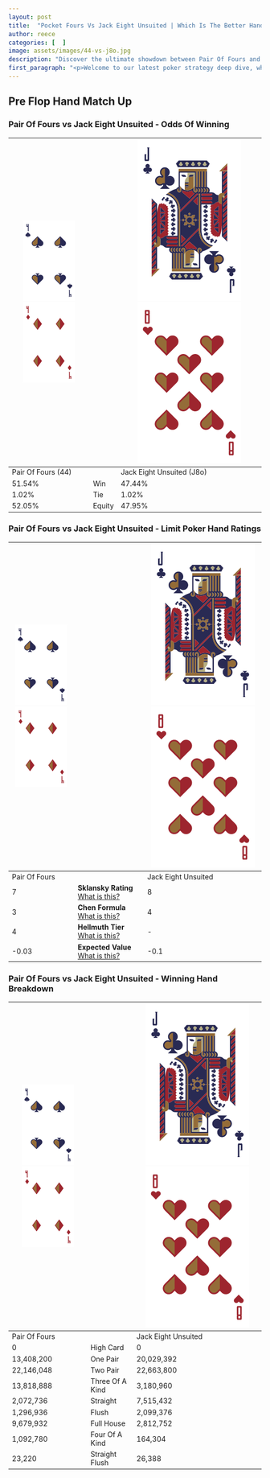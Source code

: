 ```yaml
---
layout: post
title:  "Pocket Fours Vs Jack Eight Unsuited | Which Is The Better Hand In Poker? A Complete Guide"
author: reece
categories: [  ]
image: assets/images/44-vs-j8o.jpg
description: "Discover the ultimate showdown between Pair Of Fours and Jack Eight Unsuited in poker! Uncover the odds, strategies, and scenarios where one hand triumphs over the other. Get ready to up your poker game with this thrilling analysis."
first_paragraph: "<p>Welcome to our latest poker strategy deep dive, where we're pitting two distinct hands against each other in a high-stakes showdown: Pair Of Fours vs Jack Eight Unsuited.</p><p>In the dynamic world of poker, every decision counts, and knowing which hand holds the upper hand is key to your success at the table.</p><p>In this article, we'll dissect these two hands, explore the scenarios where one dominates the other, and equip you with the knowledge to make strategic choices that can tip the odds in your favor.</p><p>Get ready to unravel the intriguing dynamics of these poker hands and elevate your game to new heights.</p>"
---
```




[comment]: # (sp0)

## Pre Flop Hand Match Up

<div class="table hand-ratings" markdown="1"> 



### Pair Of Fours vs Jack Eight Unsuited - Odds Of Winning


    
| ![image info](assets/images/hand1/4.png) ![image info](assets/images/hand1/4o.png) |  | ![image info](assets/images/hand2/J.png) ![image info](assets/images/hand2/8o.png) |
| -------- | -------- | -------- |
| Pair Of Fours (44) |  | Jack Eight Unsuited (J8o) |
| 51.54% | Win | 47.44% |
| 1.02% | Tie | 1.02% |
| 52.05% | Equity | 47.95% |




[comment]: # (sp1)



### Pair Of Fours vs Jack Eight Unsuited - Limit Poker Hand Ratings


    
| ![image info](assets/images/hand1/4.png) ![image info](assets/images/hand1/4o.png) |  | ![image info](assets/images/hand2/J.png) ![image info](assets/images/hand2/8o.png) |
| -------- | -------- | -------- |
| Pair Of Fours |  | Jack Eight Unsuited |
| 7 | **Sklansky Rating** [What is this?](/sklansky-rating-explained) | 8 |
| 3 | **Chen Formula** [What is this?](/chen-formula-explained) | 4 |
| 4 | **Hellmuth Tier** [What is this?](/Hellmuth-tier-explained) | - |
| -0.03 | **Expected Value** [What is this?](/expected-value-explained) | -0.1 |




[comment]: # (sp2)



### Pair Of Fours vs Jack Eight Unsuited - Winning Hand Breakdown


    
| ![image info](assets/images/hand1/4.png) ![image info](assets/images/hand1/4o.png) |  | ![image info](assets/images/hand2/J.png) ![image info](assets/images/hand2/8o.png) |
| -------- | -------- | -------- |
| Pair Of Fours |  | Jack Eight Unsuited |
| 0 | High Card | 0 |
| 13,408,200 | One Pair | 20,029,392 |
| 22,146,048 | Two Pair | 22,663,800 |
| 13,818,888 | Three Of A Kind | 3,180,960 |
| 2,072,736 | Straight | 7,515,432 |
| 1,296,936 | Flush | 2,099,376 |
| 9,679,932 | Full House | 2,812,752 |
| 1,092,780 | Four Of A Kind | 164,304 |
| 23,220 | Straight Flush | 26,388 |




[comment]: # (sp3)



</div>

[comment]: # (sp4)



[comment]: # (sp5)

